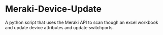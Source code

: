 # Meraki-Device-Update
A python script that uses the Meraki API to scan though an excel workbook and update device attributes and update switchports.

